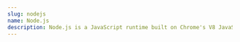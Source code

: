 ```yaml
---
slug: nodejs
name: Node.js
description: Node.js is a JavaScript runtime built on Chrome's V8 JavaScript engine.
---
```


